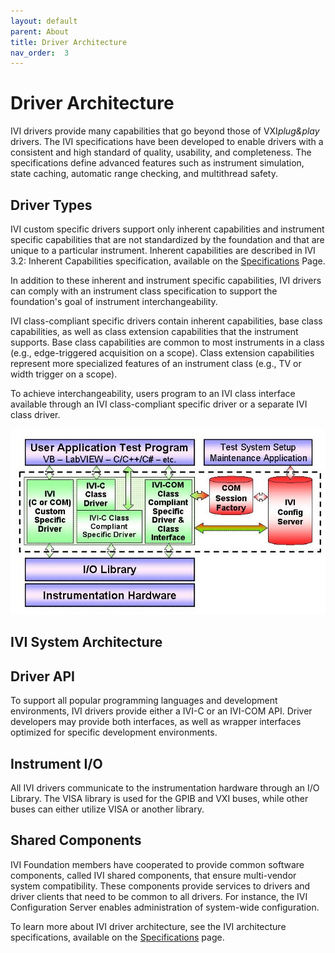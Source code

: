 ```yaml
---
layout: default
parent: About
title: Driver Architecture
nav_order:  3
---
```


# Driver Architecture

IVI drivers provide many capabilities that go beyond those of
VXI*plug&play* drivers. The IVI specifications have been developed to
enable drivers with a consistent and high standard of quality,
usability, and completeness. The specifications define advanced features
such as instrument simulation, state caching, automatic range checking,
and multithread safety.

## Driver Types

IVI custom specific drivers support only inherent capabilities and
instrument specific capabilities that are not standardized by the
foundation and that are unique to a particular instrument. Inherent
capabilities are described in IVI 3.2: Inherent Capabilities
specification, available on the
[Specifications](../specifications/default.html) Page.

In addition to these inherent and instrument specific capabilities, IVI
drivers can comply with an instrument class specification to support the
foundation's goal of instrument interchangeability.

IVI class-compliant specific drivers contain inherent capabilities, base
class capabilities, as well as class extension capabilities that the
instrument supports. Base class capabilities are common to most
instruments in a class (e.g., edge-triggered acquisition on a scope).
Class extension capabilities represent more specialized features of an
instrument class (e.g., TV or width trigger on a scope).

To achieve interchangeability, users program to an IVI class interface
available through an IVI class-compliant specific driver or a separate
IVI class driver.

![IVI Architecture](../assets/images/IVI_Architecture.jpg)
## IVI System Architecture

## Driver API

To support all popular programming languages and development
environments, IVI drivers provide either a IVI-C or an IVI-COM API.
Driver developers may provide both interfaces, as well as wrapper
interfaces optimized for specific development environments.

## Instrument I/O

All IVI drivers communicate to the instrumentation hardware through an
I/O Library. The VISA library is used for the GPIB and VXI buses, while
other buses can either utilize VISA or another library.

## Shared Components

IVI Foundation members have cooperated to provide common software
components, called IVI shared components, that ensure multi-vendor
system compatibility. These components provide services to drivers and
driver clients that need to be common to all drivers. For instance, the
IVI Configuration Server enables administration of system-wide
configuration.

To learn more about IVI driver architecture, see the IVI architecture
specifications, available on the
[Specifications](../specifications/default.html) page.
